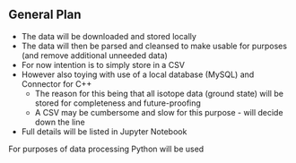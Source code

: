 ## General Plan

- The data will be downloaded and stored locally
- The data will then be parsed and cleansed to make usable for purposes (and remove additional unneeded data)
- For now intention is to simply store in a CSV
- However also toying with use of a local database (MySQL) and Connector for C++
	- The reason for this being that all isotope data (ground state) will be stored for completeness and future-proofing
	- A CSV may be cumbersome and slow for this purpose - will decide down the line
- Full details will be listed in Jupyter Notebook

For purposes of data processing Python will be used
